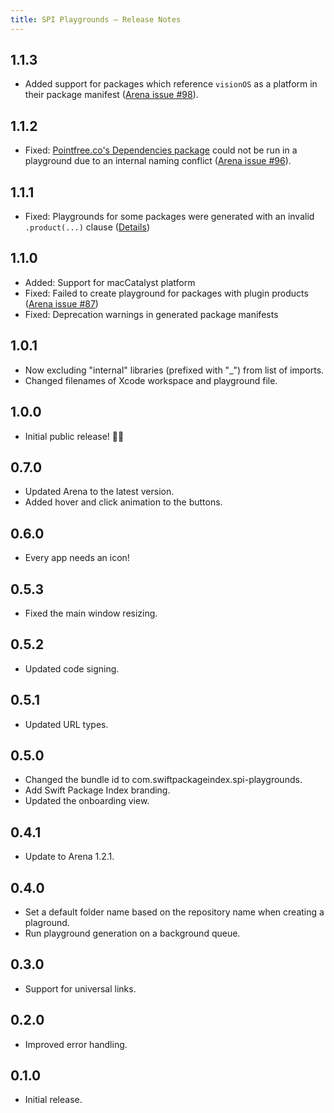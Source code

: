 ```yaml
---
title: SPI Playgrounds – Release Notes
---
```


<section>

## 1.1.3

- Added support for packages which reference `visionOS` as a platform in their package manifest ([Arena issue #98](https://github.com/finestructure/Arena/issues/)).

## 1.1.2

- Fixed: [Pointfree.co's Dependencies package](https://github.com/pointfreeco/swift-dependencies) could not be run in a playground due to an internal naming conflict ([Arena issue #96](https://github.com/finestructure/Arena/issues/96)).

## 1.1.1

- Fixed: Playgrounds for some packages were generated with an invalid `.product(...)` clause ([Details](https://github.com/SwiftPackageIndex/SwiftPackageIndex-Server/issues/2541))

## 1.1.0

- Added: Support for macCatalyst platform
- Fixed: Failed to create playground for packages with plugin products ([Arena issue #87](https://github.com/finestructure/Arena/issues/87))
- Fixed: Deprecation warnings in generated package manifests

## 1.0.1

- Now excluding "internal" libraries (prefixed with "_") from list of imports.
- Changed filenames of Xcode workspace and playground file.

## 1.0.0

- Initial public release! 🚀🎉

## 0.7.0

- Updated Arena to the latest version.
- Added hover and click animation to the buttons.

## 0.6.0

- Every app needs an icon!

## 0.5.3

- Fixed the main window resizing.

## 0.5.2

- Updated code signing.

## 0.5.1

- Updated URL types.

## 0.5.0

- Changed the bundle id to com.swiftpackageindex.spi-playgrounds.
- Add Swift Package Index branding.
- Updated the onboarding view.

## 0.4.1

- Update to Arena 1.2.1.

## 0.4.0

- Set a default folder name based on the repository name when creating a plaground.
- Run playground generation on a background queue.

## 0.3.0

- Support for universal links.

## 0.2.0

- Improved error handling.

## 0.1.0

- Initial release.

</section>
